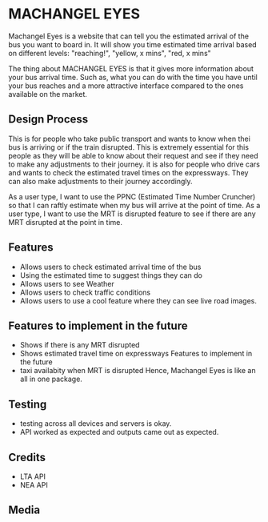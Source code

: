 # MACHANGEL EYES
Machangel Eyes is a website that can tell you the estimated arrival of the bus you want to board in.
It will show you time estimated time arrival based on different levels: "reaching!", "yellow, x mins", "red, x mins"

The thing about MACHANGEL EYES is that it gives more information about your bus arrival time. Such as, what you can do with the time you have until your bus reaches and a more attractive interface compared to the ones available on the market. 


## Design Process
This is for people who take public transport and wants to know when thei bus is arriving or if the train disrupted. This is extremely essential for this people as they will be able to know about their request and see if they need to make any adjustments to their journey.
it is also for people who drive cars and wants to check the estimated travel times on the expressways. They can also make adjustments to their journey accordingly. 

As a user type, I want to use the PPNC (Estimated Time Number Cruncher) so that I can raftly estimate when my bus will arrive at the point of time.
As a user type, I want to use the MRT is disrupted feature to see if there are any MRT disrupted at the point in time.

## Features 
- Allows users to check estimated arrival time of the bus
- Using the estimated time to suggest things they can do 
- Allows users to see Weather 
- Allows users to check traffic conditions 
- Allows users to use a cool feature where they can see live road images.

## Features to implement in the future
- Shows if there is any MRT disrupted
- Shows estimated travel time on expressways
Features to implement in the future 
- taxi availabity when MRT is disrupted
Hence, Machangel Eyes is like an all in one package.


## Testing
- testing across all devices and servers is okay.
- API worked as expected and outputs came out as expected.

## Credits 
- LTA API
- NEA API

## Media 







